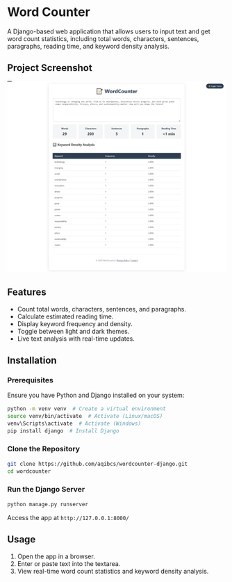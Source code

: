 # Word Counter

A Django-based web application that allows users to input text and get word count statistics, including total words, characters, sentences, paragraphs, reading time, and keyword density analysis.

## Project Screenshot
![Project Screenshot](words_counter.png)

## Features
- Count total words, characters, sentences, and paragraphs.
- Calculate estimated reading time.
- Display keyword frequency and density.
- Toggle between light and dark themes.
- Live text analysis with real-time updates.

## Installation

### Prerequisites
Ensure you have Python and Django installed on your system:
```sh
python -m venv venv  # Create a virtual environment
source venv/bin/activate  # Activate (Linux/macOS)
venv\Scripts\activate  # Activate (Windows)
pip install django  # Install Django
```

### Clone the Repository
```sh
git clone https://github.com/aqibcs/wordcounter-django.git
cd wordcounter
```

### Run the Django Server
```sh
python manage.py runserver
```
Access the app at `http://127.0.0.1:8000/`

## Usage
1. Open the app in a browser.
2. Enter or paste text into the textarea.
3. View real-time word count statistics and keyword density analysis.
